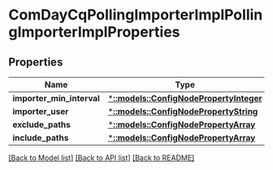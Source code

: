 # ComDayCqPollingImporterImplPollingImporterImplProperties

## Properties
Name | Type | Description | Notes
------------ | ------------- | ------------- | -------------
**importer_min_interval** | [***::models::ConfigNodePropertyInteger**](configNodePropertyInteger.md) |  | [optional] 
**importer_user** | [***::models::ConfigNodePropertyString**](configNodePropertyString.md) |  | [optional] 
**exclude_paths** | [***::models::ConfigNodePropertyArray**](configNodePropertyArray.md) |  | [optional] 
**include_paths** | [***::models::ConfigNodePropertyArray**](configNodePropertyArray.md) |  | [optional] 

[[Back to Model list]](../README.md#documentation-for-models) [[Back to API list]](../README.md#documentation-for-api-endpoints) [[Back to README]](../README.md)


